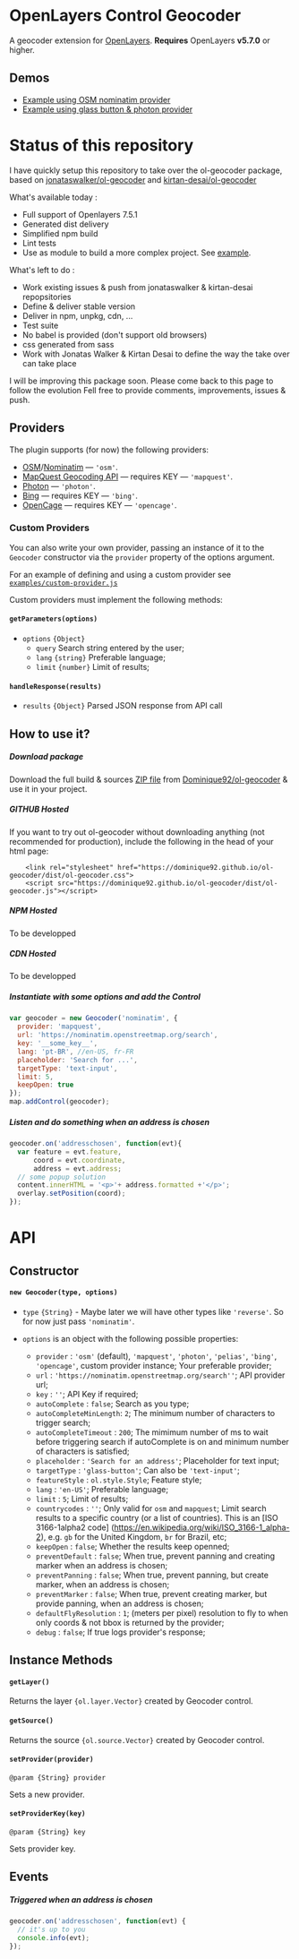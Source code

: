# OpenLayers Control Geocoder
A geocoder extension for [OpenLayers](http://openlayers.org/). **Requires** OpenLayers **v5.7.0** or higher.

## Demos

* [Example using OSM nominatim provider](https://dominique92.github.io/ol-geocoder/examples/control-nominatim.html)
* [Example using glass button & photon provider](https://dominique92.github.io/ol-geocoder/examples/control-glass.html)

# Status of this repository
I have quickly setup this repository to take over the ol-geocoder package,
based on [jonataswalker/ol-geocoder](https://github.com/jonataswalker/ol-geocoder)
and [kirtan-desai/ol-geocoder](https://github.com/kirtan-desai/ol-geocoder)

What's available today :
* Full support of Openlayers 7.5.1
* Generated dist delivery
* Simplified npm build
* Lint tests
* Use as module to build a more complex project. See [example](https://dominique92.github.io/ol-geocoder/examples/module.html).

What's left to do :
* Work existing issues & push from jonataswalker & kirtan-desai repopsitories
* Define & deliver stable version
* Deliver in npm, unpkg, cdn, ...
* Test suite
* No babel is provided (don't support old browsers)
* css generated from sass
* Work with Jonatas Walker & Kirtan Desai to define the way the take over can take place

I will be improving this package soon.
Please come back to this page to follow the evolution
Fell free to provide comments, improvements, issues & push.

## Providers

The plugin supports (for now) the following providers:

* [OSM](https://www.openstreetmap.org/)/[Nominatim](https://nominatim.org/) &mdash; `'osm'`.
* [MapQuest Geocoding API](https://developer.mapquest.com/documentation/open/nominatim-search/) &mdash; requires KEY  &mdash; `'mapquest'`.
* [Photon](https://photon.komoot.io/)  &mdash; `'photon'`.
* [Bing](https://docs.microsoft.com/en-us/bingmaps/rest-services/) &mdash; requires KEY  &mdash; `'bing'`.
* [OpenCage](https://opencagedata.com/) &mdash; requires KEY  &mdash; `'opencage'`.

### Custom Providers

You can also write your own provider, passing an instance of it to the `Geocoder` constructor
via the `provider` property of the options argument.

For an example of defining and using a custom provider see [`examples/custom-provider.js`](examples/custom-provider.js)

Custom providers must implement the following methods:

#### `getParameters(options)`

* `options` `{Object}`
    * `query` Search string entered by the user;
    * `lang` `{string}` Preferable language;
    * `limit` `{number}` Limit of results;

#### `handleResponse(results)`

* `results` `{Object}` Parsed JSON response from API call

## How to use it?

##### Download package

Download the full build & sources [ZIP file](https://github.com/Dominique92/ol-geocoder/archive/refs/heads/main.zip)
from [Dominique92/ol-geocoder](https://github.com/Dominique92/ol-geocoder) & use it in your project.

##### GITHUB Hosted
If you want to try out ol-geocoder without downloading anything (not recommended for production),
include the following in the head of your html page:
```
    <link rel="stylesheet" href="https://dominique92.github.io/ol-geocoder/dist/ol-geocoder.css">
    <script src="https://dominique92.github.io/ol-geocoder/dist/ol-geocoder.js"></script>
```

##### NPM Hosted

To be developped

##### CDN Hosted

To be developped

##### Instantiate with some options and add the Control
```javascript
var geocoder = new Geocoder('nominatim', {
  provider: 'mapquest',
  url: 'https://nominatim.openstreetmap.org/search',
  key: '__some_key__',
  lang: 'pt-BR', //en-US, fr-FR
  placeholder: 'Search for ...',
  targetType: 'text-input',
  limit: 5,
  keepOpen: true
});
map.addControl(geocoder);
```

##### Listen and do something when an address is chosen
```javascript
geocoder.on('addresschosen', function(evt){
  var feature = evt.feature,
      coord = evt.coordinate,
      address = evt.address;
  // some popup solution
  content.innerHTML = '<p>'+ address.formatted +'</p>';
  overlay.setPosition(coord);
});
```

# API

## Constructor

#### `new Geocoder(type, options)`

- `type` `{String}` - Maybe later we will have other types like `'reverse'`. So for now just pass `'nominatim'`.

- `options` is an object with the following possible properties:
  * `provider`             : `'osm'` (default), `'mapquest'`, `'photon'`, `'pelias'`, `'bing'`, `'opencage'`, custom provider instance; Your preferable provider;
  * `url`                  : `'https://nominatim.openstreetmap.org/search''`; API provider url;
  * `key`                  : `''`; API Key if required;
  * `autoComplete`         : `false`; Search as you type;
  * `autoCompleteMinLength`: `2`; The minimum number of characters to trigger search;
  * `autoCompleteTimeout`  : `200`; The mimimum number of ms to wait before triggering search if autoComplete is on and minimum number of characters is satisfied;
  * `placeholder`          : `'Search for an address'`; Placeholder for text input;
  * `targetType`           : `'glass-button'`; Can also be `'text-input'`;
  * `featureStyle`         : `ol.style.Style`; Feature style;
  * `lang`                 : `'en-US'`; Preferable language;
  * `limit`                : `5`; Limit of results;
  * `countrycodes`         : `''`; Only valid for `osm` and `mapquest`; Limit search results to a specific country (or a list of countries). This is an [ISO 3166-1alpha2 code] (https://en.wikipedia.org/wiki/ISO_3166-1_alpha-2), e.g. `gb` for the United Kingdom, `br` for Brazil, etc;
  * `keepOpen`             : `false`; Whether the results keep openned;
  * `preventDefault`       : `false`; When true, prevent panning and creating marker when an address is chosen;
  * `preventPanning`       : `false`; When true, prevent panning, but create marker, when an address is chosen;
  * `preventMarker`        : `false`; When true, prevent creating marker, but provide panning, when an address is chosen;
  * `defaultFlyResolution` : `1`; (meters per pixel) resolution to fly to when only coords & not bbox is returned by the provider;
  * `debug`                : `false`; If true logs provider's response;

## Instance Methods

#### `getLayer()`
Returns the layer `{ol.layer.Vector}` created by Geocoder control.

#### `getSource()`
Returns the source `{ol.source.Vector}` created by Geocoder control.

#### `setProvider(provider)`

`@param {String} provider`

Sets a new provider.

#### `setProviderKey(key)`

`@param {String} key`

Sets provider key.

## Events

##### Triggered when an address is chosen
```javascript
geocoder.on('addresschosen', function(evt) {
  // it's up to you
  console.info(evt);
});
```
